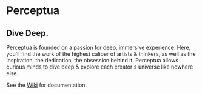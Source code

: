 # Perceptua

## Dive Deep.

Perceptua is founded on a passion for deep, immersive experience. Here, you'll find the work of the highest caliber of artists & thinkers, as well as the inspiration, the dedication, the obsession behind it. Perceptua allows curious minds to dive deep & explore each creator's universe like nowhere else.

See the [Wiki](https://github.com/aherkel09/perceptua/wiki) for documentation.
